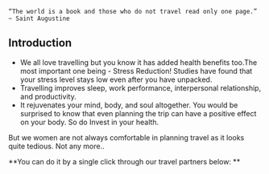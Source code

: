 `“The world is a book and those who do not travel read only one page.” ~ Saint Augustine`

## Introduction

- We all love travelling but you know it has added health benefits too.The most important one being - Stress Reduction! Studies have found that your stress level stays low even after you have unpacked.
- Travelling improves sleep, work performance, interpersonal relationship, and productivity.
- It rejuvenates your mind, body, and soul altogether. You would be surprised to know that even planning the trip can have a positive effect on your body.  So do Invest in your health.

But we women are not always comfortable in planning travel as it looks quite tedious. Not any more..

**You can do it by a single click through our travel partners below: **
